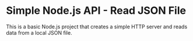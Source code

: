 # Simple Node.js API - Read JSON File

This is a basic Node.js project that creates a simple HTTP server and reads data from a local JSON file.
